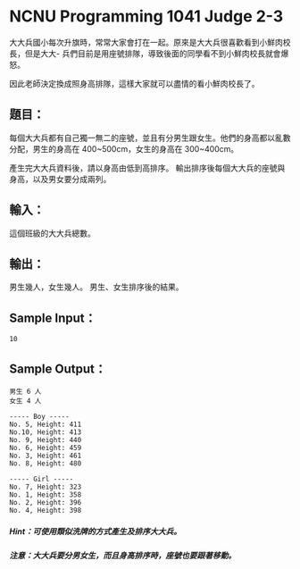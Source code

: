 ﻿# NCNU Programming 1041 Judge 2-3

大大兵國小每次升旗時，常常大家會打在一起。原來是大大兵很喜歡看到小鮮肉校長，但是大大- 兵們目前是用座號排隊，導致後面的同學看不到小鮮肉校長就會爆怒。

因此老師決定換成照身高排隊，這樣大家就可以盡情的看小鮮肉校長了。

## 題目：
每個大大兵都有自己獨一無二的座號，並且有分男生跟女生。他們的身高都以亂數分配，男生的身高在 400~500cm，女生的身高在 300~400cm。

產生完大大兵資料後，請以身高由低到高排序。
輸出排序後每個大大兵的座號與身高，以及男女要分成兩列。

## 輸入：

這個班級的大大兵總數。

## 輸出：

男生幾人，女生幾人。
男生、女生排序後的結果。

## Sample Input：

`10`

## Sample Output：

```
男生 6 人
女生 4 人

----- Boy -----
No. 5, Height: 411
No.10, Height: 413
No. 9, Height: 440
No. 6, Height: 459
No. 3, Height: 461
No. 8, Height: 480

----- Girl -----
No. 7, Height: 323
No. 1, Height: 358
No. 2, Height: 396
No. 4, Height: 398
```

##### Hint：可使用類似洗牌的方式產生及排序大大兵。

##### 注意：大大兵要分男女生，而且身高排序時，座號也要跟著移動。
